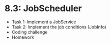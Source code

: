 # 8.3: JobScheduler

* Task 1: Implement a JobService
* Task 2: Implement the job conditions (JobInfo)
* Coding challenge
* Homework